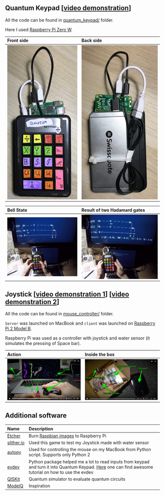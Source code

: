 ## Quantum Keypad [[video demonstration](https://youtu.be/EVqfnaaUThU)]

All the code can be found in [quantum_keypad/](quantum_keypad/) folder.

Here I used [Raspberry Pi Zero W](https://www.raspberrypi.org/products/raspberry-pi-zero-w/).

| Front side | Back side     |
| :------------- | :------------- |
| <img src="img/img3.jpg" height="500px">       | <img src="img/img4.JPG" height="500px">       |

| Bell State | Result of two Hadamard gates     |
| :------------- | :------------- |
| <img src="img/img5.jpg" width="500px">       | <img src="img/img6.jpg" width="500px">       |

## Joystick [[video demonstration 1](https://youtu.be/bS0-Sjmxa1g)] [[video demonstration 2](https://youtu.be/AWBQyz4jdUo)]

All the code can be found in [mouse_controller/](mouse_controller/) folder.

`Server` was launched on MacBook and `client` was launched on [Raspberry Pi 2 Model B](https://www.raspberrypi.org/products/raspberry-pi-2-model-b/).

Raspberry Pi was used as a controller with joystick and water sensor (it simulates the pressing of Space bar).

| Action | Inside the box     |
| :------------- | :------------- |
| <img src="img/img1.jpg" width="500px">       | <img src="img/img2.jpg" width="500px">       |

## Additional software

| Name | Description     |
| :------------- | :------------- |
| [Etcher](https://etcher.io)       | Burn [Raspbian images](https://www.raspberrypi.org/downloads/raspbian/) to Raspberry Pi      |
| [slither.io](http://slither.io)  | Used this game to test my Joystick made with water sensor  |
| [autopy](https://github.com/msanders/autopy/)  | Used for controlling the mouse on my MacBook from Python script. Supports only Python 2 |
| [evdev](https://github.com/gvalkov/python-evdev)  | Python package helped me a lot to read inputs from keypad and turn it into Quantum Keypad. [Here](http://python-evdev.readthedocs.io/en/latest/tutorial.html) one can find awesome tutorial on how to use the evdev  |
| [QISKit](https://www.qiskit.org)   | Quantum simulator to evaluate quantum circuits  |
| [ModelQ](https://www.qiskit.org/modelq/)   | Inspiration  |
